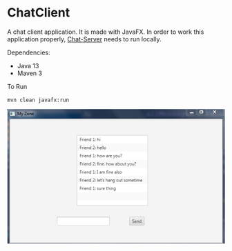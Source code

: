# ChatClient

A chat client application. It is made with JavaFX. In order to work this application properly,
[Chat-Server](https://github.com/shafalam/ChatServer) needs to run locally.

Dependencies:

- Java 13
- Maven 3

To Run

```
mvn clean javafx:run
```

![Application GUI](screenshots/chat-client-gui.PNG)
